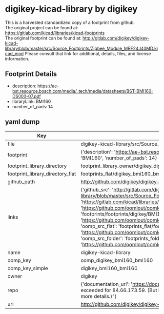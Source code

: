 # digikey-kicad-library by digikey  
This is a harvested standardized copy of a footprint from github.  
The original project can be found at:  
https://gitlab.com/kicad/libraries/kicad-footprints  
The original footprint can be found at:
http://gitlab.com/digikey/digikey-kicad-library/blob/master/src/Source_Footprints/Zigbee_Module_MRF24J40MD.kicad_mod
Please consult that link for additional, details, files, and license information.  
## Footprint Details
* description: https://ae-bst.resource.bosch.com/media/_tech/media/datasheets/BST-BMI160-DS000-07.pdf  
* libraryLink: BMI160  
* number_of_pads: 14  
## yaml dump  
| Key | Value |  
| --- | --- |  
| file | digikey-kicad-library/src/Source_Footprints/BMI160.kicad_mod |  
| footprint | {'description': 'https://ae-bst.resource.bosch.com/media/_tech/media/datasheets/BST-BMI160-DS000-07.pdf', 'libraryLink': 'BMI160', 'number_of_pads': 14} |  
| footprint_library_directory | footprint_library_owner/digikey_digikey-kicad-library |  
| footprint_library_directory_flat | footprints_flat/digikey_bmi160_bmi160/working |  
| github_path | http://github.com/digikey/digikey-kicad-library/blob/master/src/Source_Footprints/BMI160.kicad_mod |  
| links | {'github_src': 'http://gitlab.com/digikey/digikey-kicad-library/blob/master/src/Source_Footprints/Zigbee_Module_MRF24J40MD.kicad_mod', 'github_src_repo': 'https://gitlab.com/kicad/libraries/kicad-footprints', 'oomp_bot': 'footprints/digikey_bmi160_bmi160/working', 'oomp_bot_github': 'https://github.com/oomlout/oomlout_oomp_footprint_bot/tree/main/footprints/digikey_bmi160_bmi160/working', 'oomp_doc': 'footprints/footprints/digikey/BMI160.kicad_mod/BMI160/working/', 'oomp_doc_github': 'https://github.com/oomlout/oomlout_oomp_footprint_doc/tree/main/footprints/footprints/digikey/BMI160.kicad_mod/BMI160/working', 'oomp_src_flat': 'footprints_flat/footprints_flat/digikey_bmi160_bmi160/working', 'oomp_src_flat_github': 'https://github.com/oomlout/oomlout_oomp_footprint_src/tree/main/footprints_flat/digikey_bmi160_bmi160/working', 'oomp_src_folder': 'footprints_folder/footprints_folder/digikey/BMI160.kicad_mod/BMI160/working', 'oomp_src_folder_github': 'https://github.com/oomlout/oomlout_oomp_footprint_src/tree/main/footprints_folder/digikey/BMI160.kicad_mod/BMI160/working'} |  
| name | digikey-kicad-library |  
| oomp_key | oomp_digikey_bmi160_bmi160 |  
| oomp_key_simple | digikey_bmi160_bmi160 |  
| owner | digikey |  
| repo | {'documentation_url': 'https://docs.github.com/rest/overview/resources-in-the-rest-api#rate-limiting', 'message': "API rate limit exceeded for 84.66.173.59. (But here's the good news: Authenticated requests get a higher rate limit. Check out the documentation for more details.)"} |  
| url | http://github.com/digikey/digikey-kicad-library |  

